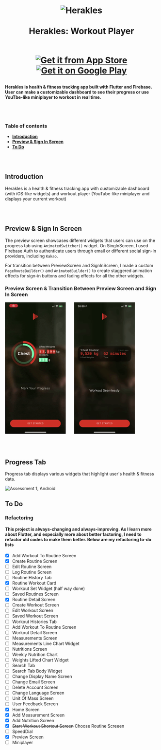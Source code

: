 <h1 align="center">
  <a name="logo"><img src="https://firebasestorage.googleapis.com/v0/b/player-h.appspot.com/o/Icons%2Fherakles_icon.svg?alt=media&token=7a7edfab-cb91-4eaf-a98a-6c1c9002ea84" alt="Herakles" width="120"></a>
  <br>
  <br>
  Herakles: Workout Player
  <br>
  <br>

  [![Get it from App Store](https://firebasestorage.googleapis.com/v0/b/player-h.appspot.com/o/README.md%2FDownload_on_the_App_Store_Badge_US-UK_RGB_blk_092917.svg?alt=media&token=8681ed8f-b1c5-417a-bb4b-338009480c2d)](https://apps.apple.com/us/app/herakles-workout-player/id1555829140) [![Get it on Google Play](https://lisk.io/sites/default/files/pictures/2020-01/download_on_the_play_store_badge.svg)](https://play.google.com/store/apps/details?id=com.healtine.playerh)
</h1>

#### Herakles is health & fitness tracking app built with Flutter and Firebase. User can make a customizable dashboard to see their progress or use YouTbe-like miniplayer to workout in real time.
<br>
<br>

### **Table of contents**
- [**Introduction**](#introduction)
- [**Preview & Sign In Screen**](#preview--sign-in-screen)
- [**To Do**](#to-do)

<br>
<br>

## Introduction
Herakles is a health & fitness tracking app with customizable dashboard (with iOS-like widgets) and workout player (YouTube-like miniplayer and displays your current workout)

<br>
<br>

## Preview & Sign In Screen
The preview screen showcases different widgets that users can use on the progress tab using `AnimatedSwitcher()` widget. On SingInScreen, I used Firebase Auth to authenticate users through email or different social sign-in providers, including `Kakao`.  

For transition between PreviewScreen and SignInScreen, I made a custom `PageRouteBuilder()` and `AnimatedBuilder()` to create staggered animation effects for sign-in buttons and fading effects for all the other widgets.

### Preview Screen & Transition Between Preview Screen and Sign In Screen
<p align="left">
    <img src="previews/preview_screen_ios.gif" alt="Assessment 1, Android" width="200"/>
    &nbsp;
    &nbsp;
    &nbsp;
    <img src="previews/sign_in_screen_ios.gif" alt="Assessment 1, iOS" width="200"/>
</p>

<br>
<br>

## Progress Tab
Progress tab displays various widgets that highlight user's health & fitness data.

<p align="left">
    <img src="previews/progress_tab_1_ios.gif" alt="Assessment 1, Android" width="200"/>
    &nbsp;
    &nbsp;
    &nbsp;
</p>

## To Do
### Refactoring
#### This project is always-changing and always-improving. As I learn more about Flutter, and especially more about better factoring, I need to refactor old codes to make them better. Below are my refactoring to-do lists
- [x] Add Workout To Routine Screen
- [x] Create Routine Screen
- [ ] Edit Routine Screen
- [ ] Log Routine Screen
- [ ] Routine History Tab
- [x] Routine Workout Card
- [ ] Workout Set Widget (half way done)
- [ ] Saved Routines Screen
- [x] Routine Detail Screen
- [ ] Create Workout Screen
- [ ] Edit Workout Screen
- [ ] Saved Workout Screen
- [ ] Workout Histories Tab
- [ ] Add Workout To Routine Screen
- [ ] Workout Detail Screen
- [ ] Measurements Screen
- [ ] Measurements Line Chart Widget
- [ ] Nutritions Screen
- [ ] Weekly Nutrition Chart
- [ ] Weights Lifted Chart Widget
- [ ] Search Tab
- [ ] Search Tab Body Widget
- [ ] Change Display Name Screen
- [ ] Change Email Screen
- [ ] Delete Account Screen
- [ ] Change Language Screen
- [ ] Unit Of Mass Screen
- [ ] User Feedback Screen
- [x] Home Screen
- [x] Add Measurement Screen
- [x] Add Nutrition Screen
- [x] ~~Start Workout Shortcut Screen~~ Choose Routine Screeen
- [ ] SpeedDial
- [x] Preview Screen
- [ ] Miniplayer

